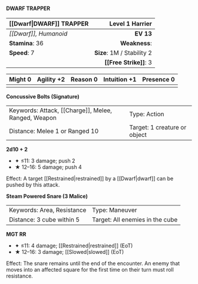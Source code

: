 #### DWARF TRAPPER

| [[Dwarf\|DWARF]] TRAPPER |        **Level 1 Harrier** |
| :----------------------- | -------------------------: |
| *[[Dwarf]], Humanoid*    |                  **EV 13** |
| **Stamina**: 36          |              **Weakness**: |
| **Speed**: 7             | **Size**: 1M / Stability 2 |
|                          |     **[[Free Strike]]**: 3 |

| **Might** 0 | **Agility** +2 | **Reason** 0 | **Intuition** +1 | **Presence** 0 |
| ----------- | -------------- | ------------ | ---------------- | -------------- |
|             |                |              |                  |                |

**Concussive Bolts (Signature)**

|                                                     |                              |
| :-------------------------------------------------- | :--------------------------- |
| Keywords: Attack, [[Charge]], Melee, Ranged, Weapon | Type: Action                 |
| Distance: Melee 1 or Ranged 10                      | Target: 1 creature or object |

**2d10 + 2**

- ✦ ≤11: 3 damage; push 2
- ★ 12–16: 5 damage; push 4

Effect: A target [[Restrained|restrained]] by a [[Dwarf|dwarf]] can be pushed by this attack.

**Steam Powered Snare (3 Malice)**

|                            |                                 |
| :------------------------- | :------------------------------ |
| Keywords: Area, Resistance | Type: Maneuver                  |
| Distance: 3 cube within 5  | Target: All enemies in the cube |

**MGT RR**

- ✦ ≤11: 4 damage; [[Restrained|restrained]] (EoT)
- ★ 12–16: 3 damage; [[Slowed|slowed]] (EoT)

Effect: The snare remains until the end of the encounter. An enemy that moves into an affected square for the first time on their turn must roll resistance.
